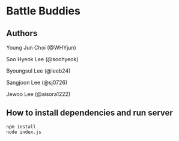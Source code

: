 # Battle Buddies

## Authors
Young Jun Choi (@WHYjun)

Soo Hyeok Lee (@soohyeok)

Byoungsul Lee (@leeb24)

Sangjoon Lee (@sj0726)

Jewoo Lee (@aisora1222)

## How to install dependencies and run server

```
npm install
node index.js
```